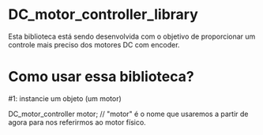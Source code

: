 # DC_motor_controller_library

Esta biblioteca está sendo desenvolvida com o objetivo de proporcionar um controle mais preciso dos motores DC com encoder. 

# Como usar essa biblioteca?

#1: instancie um objeto  (um motor)

DC_motor_controller motor; // "motor" é o nome que usaremos a partir de agora para nos referirmos ao motor físico.
